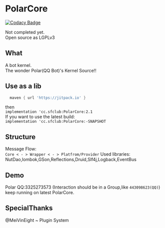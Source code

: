 # PolarCore

[![Codacy Badge](https://api.codacy.com/project/badge/Grade/cc0af3e7ffbe4ac89ed566aeae004d6c)](https://app.codacy.com/gh/saltedfishclub/PolarCore?utm_source=github.com&utm_medium=referral&utm_content=saltedfishclub/PolarCore&utm_campaign=Badge_Grade_Dashboard)

Not completed yet.  
Open source as LGPLv3
## What
A bot kernel.  
The wonder Polar(QQ Bot)'s Kernel Source!!  

## Use as a lib
```groovy
  maven { url 'https://jitpack.io' }
```
then  
`implementation 'cc.sfclub:PolarCore:2.1`  
If you want to use the latest build:  
`implementation 'cc.sfclub:PolarCore:-SNAPSHOT`

## Structure
Message Flow:  
`Core < - > Wrapper < - > Platfrom/Provider`
Used libraries:  
NutDao,lombok,GSon,Reflections,Druid,Slf4j,Logback,EventBus

## Demo
Polar QQ:3325273573
(Interaction should be in a Group,like `443098623(QQ)`)
keep running on latest PolarCore. 

## SpecialThanks
@MeiVinEight ~ Plugin System